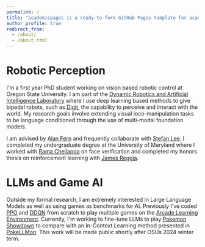 ```yaml
---
permalink: /
title: "academicpages is a ready-to-fork GitHub Pages template for academic personal websites"
author_profile: true
redirect_from: 
  - /about/
  - /about.html
---
```


Robotic Perception
=====
I'm a first year PhD student working on vision based robotic control at Oregon State University. I am part of the
[Dynamic Robotics and Artificial Intelligence Laboratory](https://mime.engineering.oregonstate.edu/research/drl/index.html)
where I use deep learning based methods to give bipedal robots, such as [Digit](https://agilityrobotics.com/robots), 
the capability to perceive and interact with the world. My research goals involve extending visual 
loco-manipulation tasks to be language conditioned through the use of multi-modal foundation models.

I am advised by [Alan Fern](https://engineering.oregonstate.edu/people/alan-fern) and frequently collaborate with 
[Stefan Lee](https://web.engr.oregonstate.edu/~leestef/). I completed my undergraduate degree at the University of Maryland
where I worked with [Rama Chellappa](https://engineering.jhu.edu/faculty/rama-chellappa/) on face verification and completed my honors 
thesis on reinforcement learning with [James Reggia](https://www.cs.umd.edu/~reggia/).

LLMs and Game AI
=====
Outside my formal research, I am extremely interested in Large Language Models as well as using games as benchmarks for 
AI. Previously I've coded [PPO](https://openai.com/research/openai-baselines-ppo) and [DDQN](https://ojs.aaai.org/index.php/AAAI/article/view/10295)
from scratch to play multiple games on the [Arcade Learning Environment](https://www.jair.org/index.php/jair/article/view/10819). 
Currently, I'm working to fine-tune LLMs to play [Pokemon Showdown](https://pokemonshowdown.com/) to compare with an 
In-Context Learning method presented in [PokeLLMon](https://poke-llm-on.github.io/). This work will be made public 
shortly after OSUs 2024 winter term.